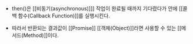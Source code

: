 - then()은 [[비동기(asynchronous)]]] 작업이 완료될 때까지 기다렸다가 안에 [[콜백 함수(Callback Function)]]를 실행시킨다.

- 따라서 반환되는 결과값이 [[Promise]] [[객체(Object)]]라면 사용할 수 있는 [[메서드(Method)]]이다.